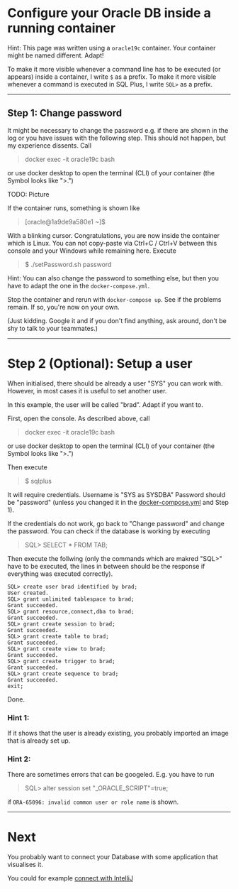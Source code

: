 # Configure your Oracle DB inside a running container

Hint: This page was written using a `oracle19c` container. Your container might be named different. Adapt!

To make it more visible whenever a command line has to be executed (or appears) inside a container, I write `$` as a prefix.
To make it more visible whenever a command is executed in SQL Plus, I write `SQL>` as a prefix.

---

## Step 1: Change password

It might be necessary to change the password e.g. if there are shown in the log or you have issues with the following step. This should not happen, but my experience dissents.
Call

> docker exec -it oracle19c bash

or use docker desktop to open the terminal (CLI) of your container (the Symbol looks like ">.")

TODO: Picture

If the container runs, something is shown like

>[oracle@1a9de9a580e1 ~]$

With a blinking cursor. Congratulations, you are now inside the container which is Linux. You can not copy-paste via Ctrl+C / Ctrl+V between this console and your Windows while remaining here.  Execute

>$ ./setPassword.sh password

Hint: You can also change the password to something else, but then you have to adapt the one in the `docker-compose.yml`.

Stop the container and rerun with `docker-compose up`. See if the problems remain. If so, you're now on your own.

(Just kidding. Google it and if you don't find anything, ask around, don't be shy to talk to your teammates.)

---

# Step 2 (Optional): Setup a user

When initialised, there should be already a user "SYS" you can work with. However, in most cases it is useful to set another user.

In this example, the user will be called "brad". Adapt if you want to.

First, open the console. As described above, call

> docker exec -it oracle19c bash

or use docker desktop to open the terminal (CLI) of your container (the Symbol looks like ">.")

Then execute
>$ sqlplus

It will require credentials.
Username is "SYS as SYSDBA"
Password should be "password" (unless you changed it in the [docker-compose.yml](../common/step2/runDockerContainer.md#prepare-docker-file) and Step 1).

If the credentials do not work, go back to "Change password" and change the password.
You can check if the database is working by executing

> SQL> SELECT * FROM TAB;

Then execute the follwing (only the commands which are makred "SQL>" have to be executed, the lines in between should be the response if everything was executed correctly).

```
SQL> create user brad identified by brad;
User created.
SQL> grant unlimited tablespace to brad;
Grant succeeded.
SQL> grant resource,connect,dba to brad;
Grant succeeded.
SQL> grant create session to brad;
Grant succeeded.
SQL> grant create table to brad;
Grant succeeded.
SQL> grant create view to brad;
Grant succeeded.
SQL> grant create trigger to brad;
Grant succeeded.
SQL> grant create sequence to brad;
Grant succeeded.
exit;
```

Done.

### Hint 1: 

If it shows that the user is already existing, you probably imported an image that is already set up.

### Hint 2: 

There are sometimes errors that can be googeled. E.g. you have to run

> SQL> alter session set "_ORACLE_SCRIPT"=true;

if `ORA-65096: invalid common user or role name` is shown.

---

# Next 

You probably want to connect your Database with some application that visualises it. 

You could for example [connect with IntelliJ](connectWithIntelliJ.md)

